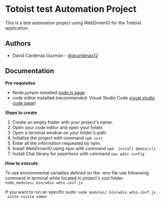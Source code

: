 
# Totoist test Automation Project

This is a test automation project using WebDriverIO for the Todoist application.


## Authors

- David Cárdenas Guzmán - [@dcardenas12](https://github.com/dcardenas12)

  
## Documentation

**Pre-requisites**

 - Node.js/npm installed [node.js page](https://nodejs.org/en/)
 - code editor installed (recommended: Visual Studio Code [visual studio code page](https://code.visualstudio.com/))

**Steps to create**

 1. Create an empty folder with your project's name.
 2. Open your code editor and open your folder.
 3. Open a terminal window on your folder's path.
 4. Initialize the project with command `npm init`
 5. Enter all the information requested by npm.
 6. Install WebDriverIO using npm with command `npm  install @wdio/cli`
 7. Install Chai library for assertions with command `npx wdio config`

 **How to execute**

 To use environmental variables defined on the -env file use folowwing command in terminal while located in project's root folder:
 `node_modules/.bin/wdio wdio.conf.js`

 If you want to run an specific suite:
 `node_modules/.bin/wdio wdio.conf.js --suite <suite name>`